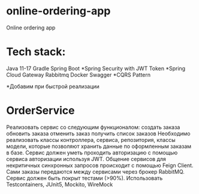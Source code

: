 # online-ordering-app
Online ordering app

# Tech stack:
Java 11-17
Gradle
Spring Boot
*Spring Security with JWT Token
*Spring Cloud Gateway
Rabbitmq
Docker
Swagger
*CQRS Pattern

*Добавим при быстрой реализации

# OrderService
Реализовать сервис со следующим функционалом:
создать заказа
обновить заказа
отменить заказ
получить список заказов
Необходимо реализовать классы контроллера, сервиса, репозитория, классы модели, которые позволяют хранить данные по оформленным заказам в базе.
Сервис должен уметь проходить авторизацию с помощью сервиса авторизации используя JWT.
Общение сервисов для некритичных синхронных запросов происходит с помощью Feign Client. 
Сами заказы передаются между сервисами через брокер RabbitMQ.
Сервис должен быть покрыт тестами (>90%). Использовать Testcontainers, JUnit5, Mockito, WireMock


